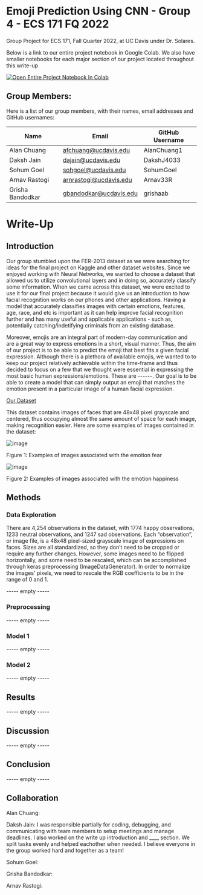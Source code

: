 # Emoji Prediction Using CNN - Group 4 - ECS 171 FQ 2022

Group Project for ECS 171, Fall Quarter 2022, at UC Davis under Dr. Solares.

Below is a link to our entire project notebook in Google Colab. We also have smaller notebooks for each major section of our project located throughout this write-up

[![Open Entire Project Notebook In Colab](https://colab.research.google.com/assets/colab-badge.svg)](https://colab.research.google.com/drive/1mFxnk88tvQjZwlSB8vthuq_pnYSQRe-D?usp=sharing)


## Group Members:

Here is a list of our group members, with their names, email addresses and GitHub usernames:

| Name | Email | GitHub Username |
| ------------- | ------------- | ------------- |
| Alan Chuang  | afchuang@ucdavis.edu | AlanChuang1 |
| Daksh Jain  | dajain@ucdavis.edu  | DakshJ4033 |
| Sohum Goel  | sohgoel@ucdavis.edu | SohumGoel |
| Arnav Rastogi  | arnrastogi@ucdavis.edu | Arnav33R |
| Grisha Bandodkar | gbandodkar@ucdavis.edu | grishaab |

# Write-Up

## Introduction

Our group stumbled upon the FER-2013 dataset as we were searching for ideas for the final project on Kaggle and other dataset websites. Since we enjoyed working with Neural Networks, we wanted to choose a dataset that allowed us to utilize convolutional layers and in doing so, accurately classify some information. When we came across this dataset, we were excited to use it for our final project because it would give us an introduction to how facial recognition works on our phones and other applications. Having a model that accurately classifies images with certain emotions, features, age, race, and etc is important as it can help improve facial recognition further and has many useful and applicable applications - such as, potentially catching/indetifying criminals from an existing database. 

Moreover, emojis are an integral part of modern-day communication and are a great way to express emotions in a short, visual manner. Thus, the aim of our project is to be able to predict the emoji that best fits a given facial expression. Although there is a plethora of available emojis, we wanted to to keep our project relatively achievable within the time-frame and thus decided to focus on a few that we thought were essential in expressing the most basic human expressions/emotions. These are ------. Our goal is to be able to create a model that can simply output an emoji that matches the emotion present in a particular image of a human facial expression.

[Our Dataset](https://www.kaggle.com/datasets/msambare/fer2013)

This dataset contains images of faces that are 48x48 pixel grayscale and centered, thus occupying almost the same amount of space for each image, making recognition easier. Here are some examples of images contained in the dataset:


![image](https://user-images.githubusercontent.com/82127623/205781977-7bb5af90-6261-40ae-8ced-cc6c81751df2.png)

Figure 1: Examples of images associated with the emotion fear

![image](https://user-images.githubusercontent.com/82127623/205782283-ee7f3f80-7913-4174-8f93-76fe9a94574a.png)

Figure 2: Examples of images associated with the emotion happiness


## Methods

### Data Exploration

There are 4,254 observations in the dataset, with 1774 happy observations, 1233 neutral observations, and 1247 sad observations. Each “observation”, or image file, is a 48x48 pixel-sized grayscale image of expressions on faces. Sizes are all standardized, so they don’t need to be cropped or require any further changes. However, some images need to be flipped horizontally, and some need to be rescaled, which can be accomplished through keras preprocessing (ImageDataGenerator). In order to normalize the images' pixels, we need to rescale the RGB coefficients to be in the range of 0 and 1. 

----- empty -----

### Preprocessing

----- empty -----

### Model 1

----- empty -----

### Model 2

----- empty -----

## Results

----- empty -----

## Discussion

----- empty -----

## Conclusion

----- empty -----

## Collaboration 

Alan Chuang: 

Daksh Jain: I was responsible partially for coding, debugging, and communicating with team members to setup meetings and manage deadlines. I also worked on the write up introduction and ____ section. We split tasks evenly and helped eachother when needed. I believe everyone in the group worked hard and together as a team!

Sohum Goel: 

Grisha Bandodkar: 

Arnav Rastogi: 
